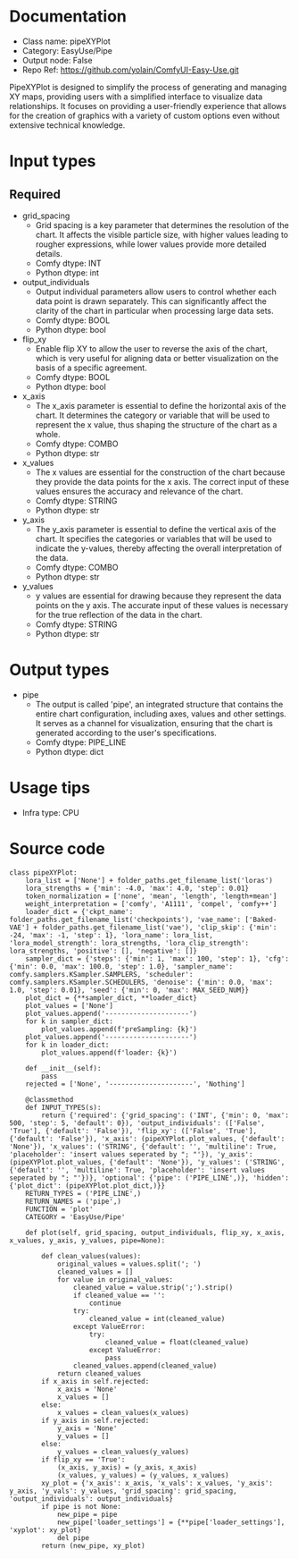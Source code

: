# Documentation
- Class name: pipeXYPlot
- Category: EasyUse/Pipe
- Output node: False
- Repo Ref: https://github.com/yolain/ComfyUI-Easy-Use.git

PipeXYPlot is designed to simplify the process of generating and managing XY maps, providing users with a simplified interface to visualize data relationships. It focuses on providing a user-friendly experience that allows for the creation of graphics with a variety of custom options even without extensive technical knowledge.

# Input types
## Required
- grid_spacing
    - Grid spacing is a key parameter that determines the resolution of the chart. It affects the visible particle size, with higher values leading to rougher expressions, while lower values provide more detailed details.
    - Comfy dtype: INT
    - Python dtype: int
- output_individuals
    - Output individual parameters allow users to control whether each data point is drawn separately. This can significantly affect the clarity of the chart in particular when processing large data sets.
    - Comfy dtype: BOOL
    - Python dtype: bool
- flip_xy
    - Enable flip XY to allow the user to reverse the axis of the chart, which is very useful for aligning data or better visualization on the basis of a specific agreement.
    - Comfy dtype: BOOL
    - Python dtype: bool
- x_axis
    - The x_axis parameter is essential to define the horizontal axis of the chart. It determines the category or variable that will be used to represent the x value, thus shaping the structure of the chart as a whole.
    - Comfy dtype: COMBO
    - Python dtype: str
- x_values
    - The x values are essential for the construction of the chart because they provide the data points for the x axis. The correct input of these values ensures the accuracy and relevance of the chart.
    - Comfy dtype: STRING
    - Python dtype: str
- y_axis
    - The y_axis parameter is essential to define the vertical axis of the chart. It specifies the categories or variables that will be used to indicate the y-values, thereby affecting the overall interpretation of the data.
    - Comfy dtype: COMBO
    - Python dtype: str
- y_values
    - y values are essential for drawing because they represent the data points on the y axis. The accurate input of these values is necessary for the true reflection of the data in the chart.
    - Comfy dtype: STRING
    - Python dtype: str

# Output types
- pipe
    - The output is called 'pipe', an integrated structure that contains the entire chart configuration, including axes, values and other settings. It serves as a channel for visualization, ensuring that the chart is generated according to the user's specifications.
    - Comfy dtype: PIPE_LINE
    - Python dtype: dict

# Usage tips
- Infra type: CPU

# Source code
```
class pipeXYPlot:
    lora_list = ['None'] + folder_paths.get_filename_list('loras')
    lora_strengths = {'min': -4.0, 'max': 4.0, 'step': 0.01}
    token_normalization = ['none', 'mean', 'length', 'length+mean']
    weight_interpretation = ['comfy', 'A1111', 'compel', 'comfy++']
    loader_dict = {'ckpt_name': folder_paths.get_filename_list('checkpoints'), 'vae_name': ['Baked-VAE'] + folder_paths.get_filename_list('vae'), 'clip_skip': {'min': -24, 'max': -1, 'step': 1}, 'lora_name': lora_list, 'lora_model_strength': lora_strengths, 'lora_clip_strength': lora_strengths, 'positive': [], 'negative': []}
    sampler_dict = {'steps': {'min': 1, 'max': 100, 'step': 1}, 'cfg': {'min': 0.0, 'max': 100.0, 'step': 1.0}, 'sampler_name': comfy.samplers.KSampler.SAMPLERS, 'scheduler': comfy.samplers.KSampler.SCHEDULERS, 'denoise': {'min': 0.0, 'max': 1.0, 'step': 0.01}, 'seed': {'min': 0, 'max': MAX_SEED_NUM}}
    plot_dict = {**sampler_dict, **loader_dict}
    plot_values = ['None']
    plot_values.append('---------------------')
    for k in sampler_dict:
        plot_values.append(f'preSampling: {k}')
    plot_values.append('---------------------')
    for k in loader_dict:
        plot_values.append(f'loader: {k}')

    def __init__(self):
        pass
    rejected = ['None', '---------------------', 'Nothing']

    @classmethod
    def INPUT_TYPES(s):
        return {'required': {'grid_spacing': ('INT', {'min': 0, 'max': 500, 'step': 5, 'default': 0}), 'output_individuals': (['False', 'True'], {'default': 'False'}), 'flip_xy': (['False', 'True'], {'default': 'False'}), 'x_axis': (pipeXYPlot.plot_values, {'default': 'None'}), 'x_values': ('STRING', {'default': '', 'multiline': True, 'placeholder': 'insert values seperated by "; "'}), 'y_axis': (pipeXYPlot.plot_values, {'default': 'None'}), 'y_values': ('STRING', {'default': '', 'multiline': True, 'placeholder': 'insert values seperated by "; "'})}, 'optional': {'pipe': ('PIPE_LINE',)}, 'hidden': {'plot_dict': (pipeXYPlot.plot_dict,)}}
    RETURN_TYPES = ('PIPE_LINE',)
    RETURN_NAMES = ('pipe',)
    FUNCTION = 'plot'
    CATEGORY = 'EasyUse/Pipe'

    def plot(self, grid_spacing, output_individuals, flip_xy, x_axis, x_values, y_axis, y_values, pipe=None):

        def clean_values(values):
            original_values = values.split('; ')
            cleaned_values = []
            for value in original_values:
                cleaned_value = value.strip(';').strip()
                if cleaned_value == '':
                    continue
                try:
                    cleaned_value = int(cleaned_value)
                except ValueError:
                    try:
                        cleaned_value = float(cleaned_value)
                    except ValueError:
                        pass
                cleaned_values.append(cleaned_value)
            return cleaned_values
        if x_axis in self.rejected:
            x_axis = 'None'
            x_values = []
        else:
            x_values = clean_values(x_values)
        if y_axis in self.rejected:
            y_axis = 'None'
            y_values = []
        else:
            y_values = clean_values(y_values)
        if flip_xy == 'True':
            (x_axis, y_axis) = (y_axis, x_axis)
            (x_values, y_values) = (y_values, x_values)
        xy_plot = {'x_axis': x_axis, 'x_vals': x_values, 'y_axis': y_axis, 'y_vals': y_values, 'grid_spacing': grid_spacing, 'output_individuals': output_individuals}
        if pipe is not None:
            new_pipe = pipe
            new_pipe['loader_settings'] = {**pipe['loader_settings'], 'xyplot': xy_plot}
            del pipe
        return (new_pipe, xy_plot)
```